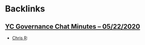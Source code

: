 
# Backlinks
## [YC Governance Chat Minutes – 05/22/2020](<YC Governance Chat Minutes – 05/22/2020.md>)
- [Chris R](<Chris R.md>):

